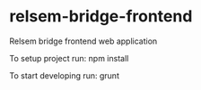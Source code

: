 relsem-bridge-frontend
======================

Relsem bridge frontend web application

To setup project run:
    npm install

To start developing run:
    grunt